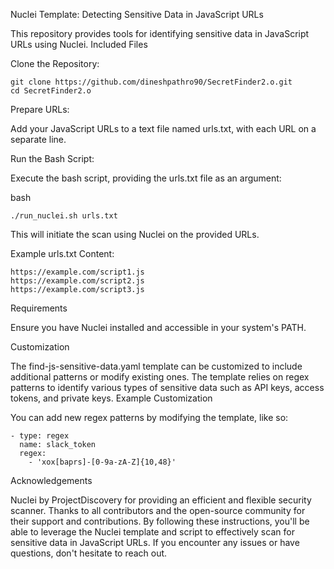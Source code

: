Nuclei Template: Detecting Sensitive Data in JavaScript URLs

This repository provides tools for identifying sensitive data in JavaScript URLs using Nuclei.
Included Files


Clone the Repository:

    git clone https://github.com/dineshpathro90/SecretFinder2.o.git
    cd SecretFinder2.o


Prepare URLs:

Add your JavaScript URLs to a text file named urls.txt, with each URL on a separate line.



Run the Bash Script:

Execute the bash script, providing the urls.txt file as an argument:


bash

    ./run_nuclei.sh urls.txt
This will initiate the scan using Nuclei on the provided URLs.


Example urls.txt Content:

    https://example.com/script1.js
    https://example.com/script2.js
    https://example.com/script3.js


Requirements

Ensure you have Nuclei installed and accessible in your system's PATH.


Customization

The find-js-sensitive-data.yaml template can be customized to include additional patterns or modify existing ones. The template relies on regex patterns to identify various types of sensitive data such as API keys, access tokens, and private keys.
Example Customization

You can add new regex patterns by modifying the template, like so:

    - type: regex 
      name: slack_token 
      regex: 
        - 'xox[baprs]-[0-9a-zA-Z]{10,48}'



Acknowledgements
   

Nuclei by ProjectDiscovery for providing an efficient and flexible security scanner.
Thanks to all contributors and the open-source community for their support and contributions.
By following these instructions, you'll be able to leverage the Nuclei template and script to effectively scan for sensitive data in JavaScript URLs. If you encounter any issues or have questions, don't hesitate to reach out.

